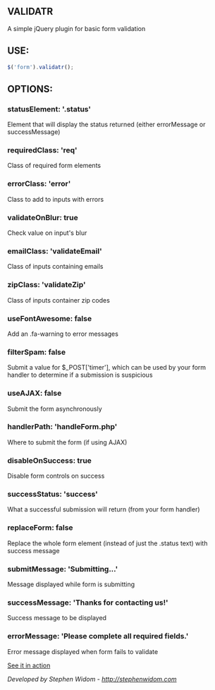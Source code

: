## VALIDATR
A simple jQuery plugin for basic form validation

## USE:
```js
$('form').validatr();
```

## OPTIONS:
### statusElement: '.status' 
Element that will display the status returned (either errorMessage or successMessage)

### requiredClass: 'req'
Class of required form elements

### errorClass: 'error'
Class to add to inputs with errors

### validateOnBlur: true
Check value on input's blur

### emailClass: 'validateEmail'
Class of inputs containing emails

### zipClass: 'validateZip'
Class of inputs container zip codes

### useFontAwesome: false
Add an .fa-warning to error messages

### filterSpam:	false
Submit a value for $_POST['timer'], which can be used by your form handler to determine if a submission is suspicious

### useAJAX: false
Submit the form asynchronously

### handlerPath: 'handleForm.php'
Where to submit the form (if using AJAX)

### disableOnSuccess: true
Disable form controls on success

### successStatus: 'success'
What a successful submission will return (from your form handler)

### replaceForm: false
Replace the whole form element (instead of just the .status text) with success message

### submitMessage: 'Submitting...'
Message displayed while form is submitting

### successMessage: 'Thanks for contacting us!'
Success message to be displayed

### errorMessage: 'Please complete all required fields.'
Error message displayed when form fails to validate

[See it in action](http://stephenwidom.com/projects/validatr)

*Developed by Stephen Widom - http://stephenwidom.com*